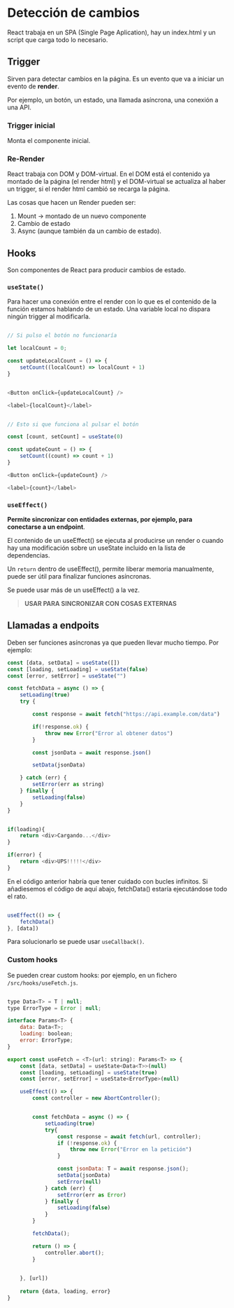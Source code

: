 # Detección de cambios

React trabaja en un SPA (Single Page Aplication), hay un index.html y un script que carga todo lo necesario.

## Trigger 

Sirven para detectar cambios en la página. Es un evento que va a iniciar un evento de **render**.

Por ejemplo, un botón, un estado, una llamada asíncrona, una conexión a una API.

### Trigger inicial

Monta el componente inicial.

### Re-Render

React trabaja con DOM y DOM-virtual. En el DOM está el contenido ya montado de la página (el render html) y el DOM-virtual se actualiza al haber un trigger, si el render html cambió se recarga la página.

Las cosas que hacen un Render pueden ser:

1. Mount -> montado de un nuevo componente
2. Cambio de estado
3. Async (aunque también da un cambio de estado).


## Hooks

Son componentes de React para producir cambios de estado.

### `useState()`

Para hacer una conexión entre el render con lo que es el contenido de la función estamos hablando de un estado. Una variable local no dispara ningún trigger al modificarla.

```js

// Si pulso el botón no funcionaría

let localCount = 0;

const updateLocalCount = () => {
    setCount((localCount) => localCount + 1)
}


<Button onClick={updateLocalCount} />

<label>{localCount}</label>

```

```js

// Esto si que funciona al pulsar el botón

const [count, setCount] = useState(0)

const updateCount = () => {
    setCount((count) => count + 1)
}

<Button onClick={updateCount} />

<label>{count}</label>

``` 


### `useEffect()`

**Permite sincronizar con entidades externas, por ejemplo, para conectarse a un endpoint**.

El contenido de un useEffect() se ejecuta al producirse un render o cuando hay una modificación sobre un useState incluido en la lista de dependencias.

Un `return` dentro de useEffect(), permite liberar memoria manualmente, puede ser útil para finalizar funciones asíncronas.

Se puede usar más de un useEffect() a la vez.

> **USAR PARA SINCRONIZAR CON COSAS EXTERNAS**

## Llamadas a endpoits

Deben ser funciones asíncronas ya que pueden llevar mucho tiempo. Por ejemplo:

```js
const [data, setData] = useState([])
const [loading, setLoading] = useState(false)
const [error, setError] = useState("")

const fetchData = async () => {
    setLoading(true)
    try {

        const response = await fetch("https://api.example.com/data")

        if(!response.ok) {
            throw new Error("Error al obtener datos")
        }

        const jsonData = await response.json()

        setData(jsonData)

    } catch (err) {
        setError(err as string)
    } finally {
        setLoading(false)
    }
}


if(loading){
    return <div>Cargando...</div>
}

if(error) {
    return <div>UPS!!!!!</div>
}
```

En el código anterior habría que tener cuidado con bucles infinitos. Si añadiesemos el código de aquí abajo, fetchData() estaría ejecutándose todo el rato.

```js

useEffect(() => {
    fetchData()
}, [data]) 

```

Para solucionarlo se puede usar `useCallback()`.

### Custom hooks

Se pueden crear custom hooks: por ejemplo, en un fichero `/src/hooks/useFetch.js`.

```js

type Data<T> = T | null;
type ErrorType = Error | null;

interface Params<T> {
    data: Data<T>;
    loading: boolean;
    error: ErrorType;
}

export const useFetch = <T>(url: string): Params<T> => {
    const [data, setData] = useState<Data<T>>(null)
    const [loading, setLoading] = useState(true)
    const [error, setError] = useState<ErrorType>(null)

    useEffect(() => {
        const controller = new AbortController();


        const fetchData = async () => {
            setLoading(true)
            try{
                const response = await fetch(url, controller);
                if (!response.ok) {
                    throw new Error("Error en la petición")
                }

                const jsonData: T = await response.json();
                setData(jsonData)
                setError(null)
            } catch (err) {
                setError(err as Error)
            } finally {
                setLoading(false)
            }
        }

        fetchData();

        return () => {
            controller.abort();
        }

        
    }, [url])
 
    return {data, loading, error}
}


```

